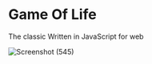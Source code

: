 # Game Of Life
The classic 
Written in JavaScript for web

![Screenshot (545)](https://user-images.githubusercontent.com/79087129/197631233-e89be42d-578f-4f6e-8793-7533f3433e50.png)
